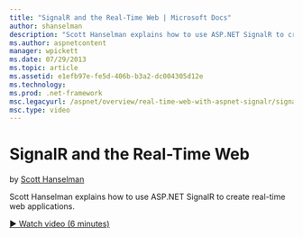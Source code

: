 ```yaml
---
title: "SignalR and the Real-Time Web | Microsoft Docs"
author: shanselman
description: "Scott Hanselman explains how to use ASP.NET SignalR to create real-time web applications."
ms.author: aspnetcontent
manager: wpickett
ms.date: 07/29/2013
ms.topic: article
ms.assetid: e1efb97e-fe5d-406b-b3a2-dc004305d12e
ms.technology: 
ms.prod: .net-framework
msc.legacyurl: /aspnet/overview/real-time-web-with-aspnet-signalr/signalr-and-the-real-time-web
msc.type: video
---
```

SignalR and the Real-Time Web
====================
by [Scott Hanselman](https://github.com/shanselman)

Scott Hanselman explains how to use ASP.NET SignalR to create real-time web applications.

[&#9654; Watch video (6 minutes)](https://channel9.msdn.com/Blogs/ASP-NET-Site-Videos/signalr-and-the-real-time-web)